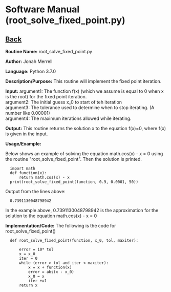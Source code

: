 # Software Manual (root_solve_fixed_point.py)

## [Back](../)

**Routine Name:**           root_solve_fixed_point.py

**Author:** Jonah Merrell

**Language:** Python 3.7.0

**Description/Purpose:** This routine will implement the fixed point iteration.

**Input:** argument1: The function f(x) (which we assume is equal to 0 when x is the root) for the fixed point iteration.<br>
		   argument2: The initial guess x_0 to start of teh iteration<br>
           argument3: The tolerance used to determine when to stop iterating. (A number like 0.00001)<br>
		   argument4: The maximum iterations allowed while iterating.<br>

**Output:** This routine returns the solution x to the equation f(x)=0, where f(x) is given in the input.

**Usage/Example:**

Below shows an example of solving the equation math.cos(x) - x = 0 using the routine "root_solve_fixed_point".
 Then the solution is printed.

      import math
	  def function(x):
          return math.cos(x) - x
      print(root_solve_fixed_point(function, 0.9, 0.0001, 50))

Output from the lines above:

      0.7391130048798942

In the example above, 0.7391130048798942 is the approximation for the solution to the equation math.cos(x) - x = 0

**Implementation/Code:** The following is the code for root_solve_fixed_point()

      def root_solve_fixed_point(function, x_0, tol, maxiter):

          error = 10* tol
          x = x_0
          iter = 0
          while (error > tol and iter < maxiter):
              x = x + function(x)
              error = abs(x - x_0)
              x_0 = x
              iter +=1
          return x
